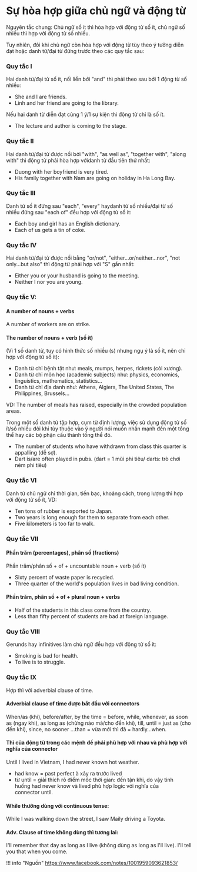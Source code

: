 # Sự hòa hợp giữa chủ ngữ và động từ

Nguyên tắc chung: Chủ ngữ số ít thì hòa hợp với động từ số ít, chủ ngữ số nhiều thì hợp với động từ số nhiều.

Tuy nhiên, đôi khi chủ ngữ còn hòa hợp với động từ tùy theo ý tưởng diễn đạt hoặc danh từ/đại từ đứng trước theo các quy tắc sau:

### Quy tắc I
Hai danh từ/đại từ số ít, nối liền bởi "and" thì phải theo sau bởi 1 động từ số nhiều:

- She and I are friends.
- Linh and her friend are going to the library.

Nếu hai danh từ diễn đạt cùng 1 ý/1 sự kiện thì động từ chỉ là số ít.

- The lecture and author is coming to the stage.

### Quy tắc II
Hai danh từ/đại từ được nối bởi "with", "as well as", "together with", "along with" thì động từ phải hòa hợp vớidanh từ đầu tiên thứ nhất:

- Duong with her boyfriend is very tired.
- His family together with Nam are going on holiday in Ha Long Bay.

### Quy tắc III

Danh từ số ít đứng sau "each", "every" haydanh từ số nhiều/đại từ số nhiều đứng sau "each of" đều hợp với động từ số ít:

- Each boy and girl has an English dictionary.
- Each of us gets a tin of coke.

### Quy tắc IV
Hai danh từ/đại từ được nối bằng "or/not", "either...or/neither...nor", "not only...but also" thì động từ phải hợp với "S" gần nhất:

- Either you or your husband is going to the meeting.
- Neither I nor you are young.

### Quy tắc V:

#### A number of nouns + verbs

A number of workers are on strike.

#### The number of nouns + verb (số ít)

(Vì 1 số danh từ, tuy có hình thức số nhiều (s) nhưng ngụ ý là số ít, nên chỉ hợp với động từ số ít):

+ Danh từ chỉ bệnh tật như: meals, mumps, herpes, rickets (còi xương).
+ Danh từ chỉ môn học (academic subjects) như: physics, economics, linguistics, mathematics, statistics...
+ Danh từ chỉ địa danh như: Athens, Algiers, The United States, The Philippines, Brussels...

VD: The number of meals has raised, especially in the crowded population areas.

Trong một số danh từ tập hợp, cụm từ định lượng, việc sử dụng động từ số ít/số nhiều đôi khi tùy thuộc vào ý người nói muốn nhấn mạnh đến một tổng thể hay các bộ phận cấu thành tổng thể đó.

- The number of students who have withdrawn from class this quarter is appalling (dễ sợ).
- Dart is/are often played in pubs. (dart = 1 mũi phi tiêu/ darts: trò chơi ném phi tiêu)

### Quy tắc VI
Danh từ chủ ngữ chỉ thời gian, tiền bạc, khoảng cách, trọng lượng thì hợp với động từ số ít, VD:

- Ten tons of rubber is exported to Japan.
- Two years is long enough for them to separate from each other.
- Five kilometers is too far to walk.

### Quy tắc VII

#### Phần trăm (percentages), phân số (fractions)

Phần trăm/phân số + of + uncountable noun + verb (số ít)

- Sixty percent of waste paper is recycled.
- Three quarter of the world's population lives in bad living condition.

#### Phần trăm, phân số + of + plural noun + verbs

- Half of the students in this class come from the country.
- Less than fifty percent of students are bad at foreign language.

### Quy tắc VIII
Gerunds hay infinitives làm chủ ngữ đều hợp với động từ số ít:

- Smoking is bad for health.
- To live is to struggle.

### Quy tắc IX
Hợp thì với adverbial clause of time.

#### Adverbial clause of time được bắt đầu với connectors

When/as (khi), before/after, by the time = before, while, whenever, as soon as (ngay khi), as long as (chừng nào mà/cho đến khi), till, until = just as (cho đến khi), since, no sooner ...than = vừa mới thì đã = hardly...when.

#### Thì của động từ trong các mệnh đề phải phù hợp với nhau và phù hợp với nghĩa của connector

Until I lived in Vietnam, I had never known hot weather.

+ had know = past perfect à xảy ra trước lived
+ từ until = giải thích rõ điểm mốc thời gian: đến tận khi, do vậy tình huống had never know và lived phù hợp logic với nghĩa của connector until.

#### While thường dùng với continuous tense:

While I was walking down the street, I saw Maily driving a Toyota.

#### Adv. Clause of time không dùng thì tương lai:

I'll remember that day as long as I live (không dùng as long as I'll live). I'll tell you that when you come.

!!! info "Nguồn"
    https://www.facebook.com/notes/1001959093621853/